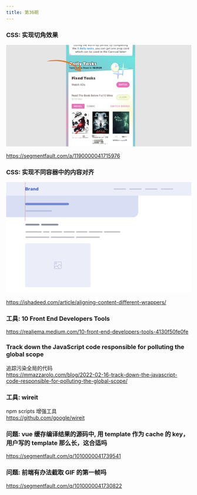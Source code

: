 ```yaml
---
title: 第36期
---
```


### CSS: 实现切角效果

![](../../public/images/36/183600367-c873beada660b10e_fix732.webp)

https://segmentfault.com/a/1190000041715976

### CSS: 实现不同容器中的内容对齐

![](../../public/images/36/wrapper-align-1.png)

https://ishadeed.com/article/aligning-content-different-wrappers/

### 工具: 10 Front End Developers Tools

https://realjema.medium.com/10-front-end-developers-tools-4130f50fe0fe

### Track down the JavaScript code responsible for polluting the global scope

追踪污染全局的代码<br />
https://mmazzarolo.com/blog/2022-02-16-track-down-the-javascript-code-responsible-for-polluting-the-global-scope/

### 工具: wireit

npm scripts 增强工具<br />
https://github.com/google/wireit

### 问题: vue 缓存编译结果的源码中, 用 template 作为 cache 的 key，用户写的 template 那么长，这合适吗

https://segmentfault.com/q/1010000041739541

### 问题: 前端有办法截取 GIF 的第一帧吗

https://segmentfault.com/q/1010000041730822
